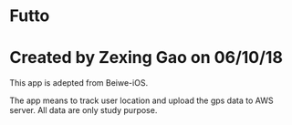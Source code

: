 # Futto
# Created by Zexing Gao on 06/10/18
This app is adepted from Beiwe-iOS. 

The app means to track user location and upload the gps data to AWS server. All data are only study purpose. 
